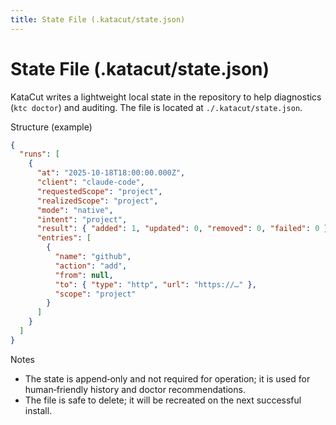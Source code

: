 ```yaml
---
title: State File (.katacut/state.json)
---
```


# State File (.katacut/state.json)

KataCut writes a lightweight local state in the repository to help diagnostics
(`ktc doctor`) and auditing. The file is located at `./.katacut/state.json`.

Structure (example)
```json
{
  "runs": [
    {
      "at": "2025-10-18T18:00:00.000Z",
      "client": "claude-code",
      "requestedScope": "project",
      "realizedScope": "project",
      "mode": "native",
      "intent": "project",
      "result": { "added": 1, "updated": 0, "removed": 0, "failed": 0 },
      "entries": [
        {
          "name": "github",
          "action": "add",
          "from": null,
          "to": { "type": "http", "url": "https://…" },
          "scope": "project"
        }
      ]
    }
  ]
}
```

Notes
- The state is append‑only and not required for operation; it is used for
  human‑friendly history and doctor recommendations.
- The file is safe to delete; it will be recreated on the next successful
  install.

